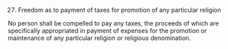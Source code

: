 27. Freedom as to payment of taxes for promotion of any particular religion

No person shall be compelled to pay any taxes, the proceeds of which are specifically appropriated in payment of expenses for the promotion or maintenance of any particular religion or religious denomination.

